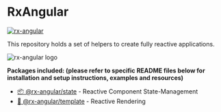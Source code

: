 # RxAngular

[![rx-angular](https://circleci.com/gh/BioPhoton/rx-angular.svg?style=shield)](https://circleci.com/gh/BioPhoton/rx-angular)


This repository holds a set of helpers to create fully reactive applications.

![rx-angular logo](https://raw.githubusercontent.com/BioPhoton/rx-angular/master/images/rx-angular_logo.png)

**Packages included: (please refer to specific README files below for installation and setup instructions, examples and resources)**

- [📦 @rx-angular/state](https://github.com/BioPhoton/rx-angular/tree/master/libs/state/README.md) - Reactive Component State-Management
- [💾 @rx-angular/template](https://github.com/BioPhoton/rx-angular/tree/master/libs/template/README.md) - Reactive Rendering
